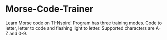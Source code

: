 # Morse-Code-Trainer
Learn Morse code on TI-Nspire! Program has three training modes. Code to letter, letter to code and flashing light to letter. Supported characters are A-Z and 0-9.
